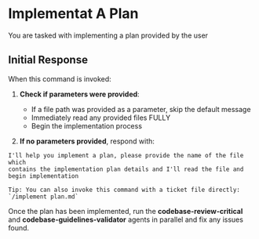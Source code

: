# Implementat A Plan

You are tasked with implementing a plan provided by the user

## Initial Response

When this command is invoked:

1. **Check if parameters were provided**:
   - If a file path was provided as a parameter, skip the default message
   - Immediately read any provided files FULLY
   - Begin the implementation process

2. **If no parameters provided**, respond with:
```
I'll help you implement a plan, please provide the name of the file which
contains the implementation plan details and I'll read the file and begin implementation

Tip: You can also invoke this command with a ticket file directly: `/implement plan.md`
```

Once the plan has been implemented, run the **codebase-review-critical**
and **codebase-guidelines-validator** agents in parallel and fix any issues found.

